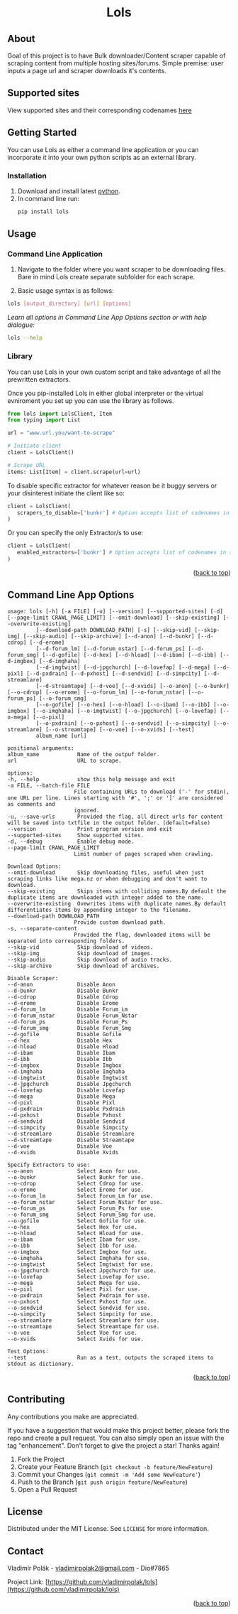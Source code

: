 <h1 style="text-align: center;">Lols</h1>

<!-- ABOUT THE PROJECT -->
## About

Goal of this project is to have Bulk downloader/Content scraper capable of scraping content
from multiple hosting sites/forums. Simple premise: user inputs a page url and scraper downloads it's contents.

<!-- SUPPORTED SITES -->
## Supported sites
View supported sites and their corresponding codenames [here](docs/supported_sites.txt)

<!-- GETTING STARTED -->
## Getting Started

You can use Lols as either a command line application or
you can incorporate it into your own python scripts as an external library.

### Installation

1. Download and install latest [python](https://www.python.org/downloads/).
2. In command line run:
   ```sh
   pip install lols
   ```

## Usage
### Command Line Application

1. Navigate to the folder where you want scraper to be downloading files.
Bare in mind Lols create separate subfolder for each scrape.

2. Basic usage syntax is as follows:
```sh
lols [output_directory] [url] [options]
```
_Learn all options in Command Line App Options section or with help dialogue:_

```sh
lols --help
```

### Library
You can use Lols in your own custom script and take advantage of all the prewritten extractors.

Once you pip-installed Lols in either global interpreter or the virtual evniroment you set up
you can use the library as follows.

```python
from lols import LolsClient, Item
from typing import List

url = "www.url.you/want-to-scrape"

# Initiate client
client = LolsClient()

# Scrape URL
items: List[Item] = client.scrape(url=url)
```

To disable specific extractor for whatever reason be it buggy servers
or your disinterest initiate the client like so:
```python
client = LolsClient(
   scrapers_to_disable=['bunkr'] # Option accepts list of codenames in string format
)
```

Or you can specify the only Extractor/s to use:
```python
client = LolsClient(
   enabled_extractors=['bunkr'] # Option accepts list of codenames in string format
)
```
<p align="right">(<a href="#readme-top">back to top</a>)</p>

## Command Line App Options
   ```
usage: lols [-h] [-a FILE] [-u] [--version] [--supported-sites] [-d] [--page-limit CRAWL_PAGE_LIMIT] [--omit-download] [--skip-existing] [--overwrite-existing]
            [--download-path DOWNLOAD_PATH] [-s] [--skip-vid] [--skip-img] [--skip-audio] [--skip-archive] [--d-anon] [--d-bunkr] [--d-cdrop] [--d-erome]
            [--d-forum_lm] [--d-forum_nstar] [--d-forum_ps] [--d-forum_smg] [--d-gofile] [--d-hex] [--d-hload] [--d-ibam] [--d-ibb] [--d-imgbox] [--d-imghaha]
            [--d-imgtwist] [--d-jpgchurch] [--d-lovefap] [--d-mega] [--d-pixl] [--d-pxdrain] [--d-pxhost] [--d-sendvid] [--d-simpcity] [--d-streamlare]
            [--d-streamtape] [--d-voe] [--d-xvids] [--o-anon] [--o-bunkr] [--o-cdrop] [--o-erome] [--o-forum_lm] [--o-forum_nstar] [--o-forum_ps] [--o-forum_smg]
            [--o-gofile] [--o-hex] [--o-hload] [--o-ibam] [--o-ibb] [--o-imgbox] [--o-imghaha] [--o-imgtwist] [--o-jpgchurch] [--o-lovefap] [--o-mega] [--o-pixl]
            [--o-pxdrain] [--o-pxhost] [--o-sendvid] [--o-simpcity] [--o-streamlare] [--o-streamtape] [--o-voe] [--o-xvids] [--test]
            album_name [url]

positional arguments:
  album_name            Name of the outpuf folder.
  url                   URL to scrape.

options:
  -h, --help            show this help message and exit
  -a FILE, --batch-file FILE
                        File containing URLs to download ('-' for stdin), one URL per line. Lines starting with '#', ';' or ']' are considered as comments and
                        ignored.
  -u, --save-urls       Provided the flag, all direct urls for content will be saved into txtfile in the output folder. (default=False)
  --version             Print program version and exit
  --supported-sites     Show supported sites.
  -d, --debug           Enable debug mode.
  --page-limit CRAWL_PAGE_LIMIT
                        Limit number of pages scraped when crawling.

Download Options:
  --omit-download       Skip downloading files, useful when just scraping links like mega.nz or when debugging and don't want to download.
  --skip-existing       Skips items with colliding names.By default the duplicate items are downloaded with integer added to the name.
  --overwrite-existing  Ovewrites items with duplicate names.By default differentiates items by appending integer to the filename.
  --download-path DOWNLOAD_PATH
                        Provide custom download path.
  -s, --separate-content
                        Provided the flag, downloaded items will be separated into corresponding folders.
  --skip-vid            Skip download of videos.
  --skip-img            Skip download of images.
  --skip-audio          Skip download of audio tracks.
  --skip-archive        Skip download of archives.

Disable Scraper:
  --d-anon              Disable Anon
  --d-bunkr             Disable Bunkr
  --d-cdrop             Disable Cdrop
  --d-erome             Disable Erome
  --d-forum_lm          Disable Forum_Lm
  --d-forum_nstar       Disable Forum_Nstar
  --d-forum_ps          Disable Forum_Ps
  --d-forum_smg         Disable Forum_Smg
  --d-gofile            Disable Gofile
  --d-hex               Disable Hex
  --d-hload             Disable Hload
  --d-ibam              Disable Ibam
  --d-ibb               Disable Ibb
  --d-imgbox            Disable Imgbox
  --d-imghaha           Disable Imghaha
  --d-imgtwist          Disable Imgtwist
  --d-jpgchurch         Disable Jpgchurch
  --d-lovefap           Disable Lovefap
  --d-mega              Disable Mega
  --d-pixl              Disable Pixl
  --d-pxdrain           Disable Pxdrain
  --d-pxhost            Disable Pxhost
  --d-sendvid           Disable Sendvid
  --d-simpcity          Disable Simpcity
  --d-streamlare        Disable Streamlare
  --d-streamtape        Disable Streamtape
  --d-voe               Disable Voe
  --d-xvids             Disable Xvids

Specify Extractors to use:
  --o-anon              Select Anon for use.
  --o-bunkr             Select Bunkr for use.
  --o-cdrop             Select Cdrop for use.
  --o-erome             Select Erome for use.
  --o-forum_lm          Select Forum_Lm for use.
  --o-forum_nstar       Select Forum_Nstar for use.
  --o-forum_ps          Select Forum_Ps for use.
  --o-forum_smg         Select Forum_Smg for use.
  --o-gofile            Select Gofile for use.
  --o-hex               Select Hex for use.
  --o-hload             Select Hload for use.
  --o-ibam              Select Ibam for use.
  --o-ibb               Select Ibb for use.
  --o-imgbox            Select Imgbox for use.
  --o-imghaha           Select Imghaha for use.
  --o-imgtwist          Select Imgtwist for use.
  --o-jpgchurch         Select Jpgchurch for use.
  --o-lovefap           Select Lovefap for use.
  --o-mega              Select Mega for use.
  --o-pixl              Select Pixl for use.
  --o-pxdrain           Select Pxdrain for use.
  --o-pxhost            Select Pxhost for use.
  --o-sendvid           Select Sendvid for use.
  --o-simpcity          Select Simpcity for use.
  --o-streamlare        Select Streamlare for use.
  --o-streamtape        Select Streamtape for use.
  --o-voe               Select Voe for use.
  --o-xvids             Select Xvids for use.

Test Options:
  --test                Run as a test, outputs the scraped items to stdout as dictionary.
   ```
<p align="right">(<a href="#readme-top">back to top</a>)</p>

<!-- CONTRIBUTING -->
## Contributing

Any contributions you make are appreciated.

If you have a suggestion that would make this project better, please fork the repo and create a pull request. You can also simply open an issue with the tag "enhancement".
Don't forget to give the project a star! Thanks again!

1. Fork the Project
2. Create your Feature Branch (`git checkout -b feature/NewFeature`)
3. Commit your Changes (`git commit -m 'Add some NewFeature'`)
4. Push to the Branch (`git push origin feature/NewFeature`)
5. Open a Pull Request

<!-- LICENSE -->
## License

Distributed under the MIT License. See `LICENSE` for more information.

## Contact

Vladimír Polák - vladimirpolak2@gmail.com - Dio#7865

Project Link: [https://github.com/vladimirpolak/lols](https://github.com/vladimirpolak/lols)

<p align="right">(<a href="#readme-top">back to top</a>)</p>